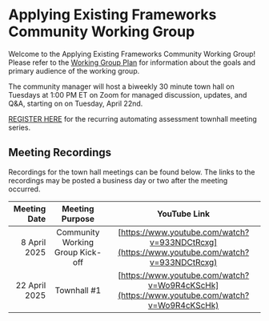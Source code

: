 # Applying Existing Frameworks Community Working Group
Welcome to the Applying Existing Frameworks Community Working Group! Please refer to the [Working Group Plan](./plan.md) for information about the goals and primary audience of the working group.

The community manager will host a biweekly 30 minute town hall on Tuesdays at 1:00 PM ET on Zoom for managed discussion, updates, and Q&A, starting on on Tuesday, April 22nd.

[REGISTER HERE](https://gsa.zoomgov.com/meeting/register/hoS2UdAiRROMyqPPlcbVfQ) for the recurring automating assessment townhall meeting series.

## Meeting Recordings

Recordings for the town hall meetings can be found below. The links to the recordings may be posted a business day or two after the meeting occurred.

| Meeting Date | Meeting Purpose | YouTube Link |
| ------------: | :--------------------: | :--------------------: |
| 8 April 2025 | Community Working Group Kick-off | [https://www.youtube.com/watch?v=933NDCtRcxg](https://www.youtube.com/watch?v=933NDCtRcxg) |
| 22 April 2025 | Townhall #1 | [https://www.youtube.com/watch?v=Wo9R4cKScHk](https://www.youtube.com/watch?v=Wo9R4cKScHk) |

